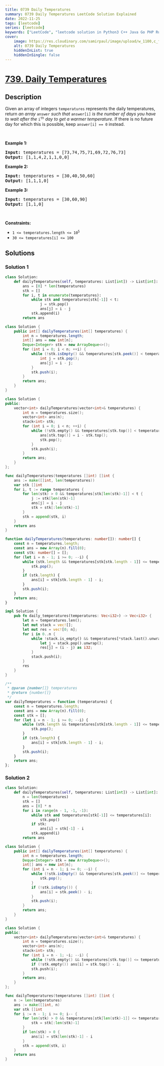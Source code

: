 ```yaml
---
title: 0739 Daily Temperatures
summary: 0739 Daily Temperatures LeetCode Solution Explained
date: 2022-11-25
tags: [leetcode]
series: [leetcode]
keywords: ["LeetCode", "leetcode solution in Python3 C++ Java Go PHP Ruby Swift TypeScript Rust C# JavaScript C", "0739 Daily Temperatures LeetCode Solution Explained in all languages"]
cover:
    image: https://res.cloudinary.com/samirpaul/image/upload/w_1100,c_fit,co_rgb:FFFFFF,l_text:Arial_75_bold:0739 Daily Temperatures - Solution Explained/problem-solving.webp
    alt: 0739 Daily Temperatures
    hiddenInList: true
    hiddenInSingle: false
---
```



# [739. Daily Temperatures](https://leetcode.com/problems/daily-temperatures)


## Description

<p>Given an array of integers <code>temperatures</code> represents the daily temperatures, return <em>an array</em> <code>answer</code> <em>such that</em> <code>answer[i]</code> <em>is the number of days you have to wait after the</em> <code>i<sup>th</sup></code> <em>day to get a warmer temperature</em>. If there is no future day for which this is possible, keep <code>answer[i] == 0</code> instead.</p>

<p>&nbsp;</p>
<p><strong class="example">Example 1:</strong></p>
<pre><strong>Input:</strong> temperatures = [73,74,75,71,69,72,76,73]
<strong>Output:</strong> [1,1,4,2,1,1,0,0]
</pre><p><strong class="example">Example 2:</strong></p>
<pre><strong>Input:</strong> temperatures = [30,40,50,60]
<strong>Output:</strong> [1,1,1,0]
</pre><p><strong class="example">Example 3:</strong></p>
<pre><strong>Input:</strong> temperatures = [30,60,90]
<strong>Output:</strong> [1,1,0]
</pre>
<p>&nbsp;</p>
<p><strong>Constraints:</strong></p>

<ul>
	<li><code>1 &lt;=&nbsp;temperatures.length &lt;= 10<sup>5</sup></code></li>
	<li><code>30 &lt;=&nbsp;temperatures[i] &lt;= 100</code></li>
</ul>

## Solutions

### Solution 1

<!-- tabs:start -->

```python
class Solution:
    def dailyTemperatures(self, temperatures: List[int]) -> List[int]:
        ans = [0] * len(temperatures)
        stk = []
        for i, t in enumerate(temperatures):
            while stk and temperatures[stk[-1]] < t:
                j = stk.pop()
                ans[j] = i - j
            stk.append(i)
        return ans
```

```java
class Solution {
    public int[] dailyTemperatures(int[] temperatures) {
        int n = temperatures.length;
        int[] ans = new int[n];
        Deque<Integer> stk = new ArrayDeque<>();
        for (int i = 0; i < n; ++i) {
            while (!stk.isEmpty() && temperatures[stk.peek()] < temperatures[i]) {
                int j = stk.pop();
                ans[j] = i - j;
            }
            stk.push(i);
        }
        return ans;
    }
}
```

```cpp
class Solution {
public:
    vector<int> dailyTemperatures(vector<int>& temperatures) {
        int n = temperatures.size();
        vector<int> ans(n);
        stack<int> stk;
        for (int i = 0; i < n; ++i) {
            while (!stk.empty() && temperatures[stk.top()] < temperatures[i]) {
                ans[stk.top()] = i - stk.top();
                stk.pop();
            }
            stk.push(i);
        }
        return ans;
    }
};
```

```go
func dailyTemperatures(temperatures []int) []int {
	ans := make([]int, len(temperatures))
	var stk []int
	for i, t := range temperatures {
		for len(stk) > 0 && temperatures[stk[len(stk)-1]] < t {
			j := stk[len(stk)-1]
			ans[j] = i - j
			stk = stk[:len(stk)-1]
		}
		stk = append(stk, i)
	}
	return ans
}
```

```ts
function dailyTemperatures(temperatures: number[]): number[] {
    const n = temperatures.length;
    const ans = new Array(n).fill(0);
    const stk: number[] = [];
    for (let i = n - 1; i >= 0; --i) {
        while (stk.length && temperatures[stk[stk.length - 1]] <= temperatures[i]) {
            stk.pop();
        }
        if (stk.length) {
            ans[i] = stk[stk.length - 1] - i;
        }
        stk.push(i);
    }
    return ans;
}
```

```rust
impl Solution {
    pub fn daily_temperatures(temperatures: Vec<i32>) -> Vec<i32> {
        let n = temperatures.len();
        let mut stack = vec![];
        let mut res = vec![0; n];
        for i in 0..n {
            while !stack.is_empty() && temperatures[*stack.last().unwrap()] < temperatures[i] {
                let j = stack.pop().unwrap();
                res[j] = (i - j) as i32;
            }
            stack.push(i);
        }
        res
    }
}
```

```js
/**
 * @param {number[]} temperatures
 * @return {number[]}
 */
var dailyTemperatures = function (temperatures) {
    const n = temperatures.length;
    const ans = new Array(n).fill(0);
    const stk = [];
    for (let i = n - 1; i >= 0; --i) {
        while (stk.length && temperatures[stk[stk.length - 1]] <= temperatures[i]) {
            stk.pop();
        }
        if (stk.length) {
            ans[i] = stk[stk.length - 1] - i;
        }
        stk.push(i);
    }
    return ans;
};
```

<!-- tabs:end -->

### Solution 2

<!-- tabs:start -->

```python
class Solution:
    def dailyTemperatures(self, temperatures: List[int]) -> List[int]:
        n = len(temperatures)
        stk = []
        ans = [0] * n
        for i in range(n - 1, -1, -1):
            while stk and temperatures[stk[-1]] <= temperatures[i]:
                stk.pop()
            if stk:
                ans[i] = stk[-1] - i
            stk.append(i)
        return ans
```

```java
class Solution {
    public int[] dailyTemperatures(int[] temperatures) {
        int n = temperatures.length;
        Deque<Integer> stk = new ArrayDeque<>();
        int[] ans = new int[n];
        for (int i = n - 1; i >= 0; --i) {
            while (!stk.isEmpty() && temperatures[stk.peek()] <= temperatures[i]) {
                stk.pop();
            }
            if (!stk.isEmpty()) {
                ans[i] = stk.peek() - i;
            }
            stk.push(i);
        }
        return ans;
    }
}
```

```cpp
class Solution {
public:
    vector<int> dailyTemperatures(vector<int>& temperatures) {
        int n = temperatures.size();
        vector<int> ans(n);
        stack<int> stk;
        for (int i = n - 1; ~i; --i) {
            while (!stk.empty() && temperatures[stk.top()] <= temperatures[i]) stk.pop();
            if (!stk.empty()) ans[i] = stk.top() - i;
            stk.push(i);
        }
        return ans;
    }
};
```

```go
func dailyTemperatures(temperatures []int) []int {
	n := len(temperatures)
	ans := make([]int, n)
	var stk []int
	for i := n - 1; i >= 0; i-- {
		for len(stk) > 0 && temperatures[stk[len(stk)-1]] <= temperatures[i] {
			stk = stk[:len(stk)-1]
		}
		if len(stk) > 0 {
			ans[i] = stk[len(stk)-1] - i
		}
		stk = append(stk, i)
	}
	return ans
}
```

<!-- tabs:end -->

<!-- end -->
